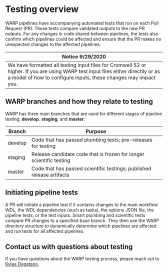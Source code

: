 # Testing overview
WARP pipelines have accompanying automated tests that run on each Pull Request (PR). These tests compare validated outputs to the new PR outputs. For any changes in code shared between pipelines, the tests also confirm which pipelines could be affected and ensure that the PR makes no unexpected changes to the affected pipelines. 

| Notice 9/29/2020 | 
| --- |
| We have formatted all testing input files for Cromwell 52 or higher. If you are using WARP test input files either directily or as a model of how to configure inputs, these changes may impact you. |

## WARP branches and how they relate to testing

WARP has three main branches that are used for different stages of pipeline testing: **develop**, **staging**, and **master**: 

| Branch | Purpose |
| --- | --- |
| develop |  Code that has passed plumbing tests; pre-releases for testing | 
| staging | Release candidate code that is frozen for longer scientific testing | 
| master | Code that has passed scientific testings; published release artifacts | 

## Initiating pipeline tests

A PR will initiate a pipeline test if it contains changes to the main workflow WDL, the WDL dependencies (such as tasks), the options JSON file, the pipeline tests, or the test inputs. Smart plumbing and scientific tests compare PR changes to a specified base branch. They then use the WARP directory structure to dynamically determine which pipelines are affected and run tests for all affected pipelines. 


## Contact us with questions about testing

If you have questions about the WARP testing process, please reach out to [Kylee Degatano](mailto:kdegatano@broadinstitute.org).

